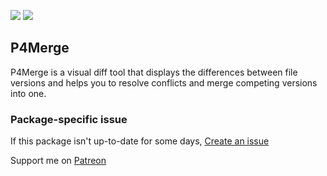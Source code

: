 [![](https://img.shields.io/chocolatey/v/p4merge?color=green&label=p4merge)](https://chocolatey.org/packages/p4merge) [![](https://img.shields.io/chocolatey/dt/p4merge)](https://chocolatey.org/packages/p4merge)

## P4Merge
P4Merge is a visual diff tool that displays the differences between file versions and helps you 
to resolve conflicts and merge competing versions into one.

### Package-specific issue
If this package isn't up-to-date for some days, [Create an issue](https://github.com/tunisiano187/Chocolatey-packages/issues/new/choose)

Support me on [Patreon](https://www.patreon.com/bePatron?u=39585820)